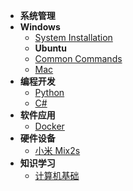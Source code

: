 <!-- docs/_sidebar.md -->
* **系统管理**
* **Windows**
  * [System Installation](System_Management/Windows/system_installation.md)
  * **Ubuntu**
  * [Common Commands](System_Management/Ubuntu/common_commands.md)
  * [Mac](System_Management/)
* **编程开发**
  * [Python](Programming_Development/Python.md)
  * [C#](Programming_Development/C#)
* **软件应用**
  * [Docker]()
* **硬件设备**
  * [小米 Mix2s]()
* **知识学习**
  * [计算机基础]()
